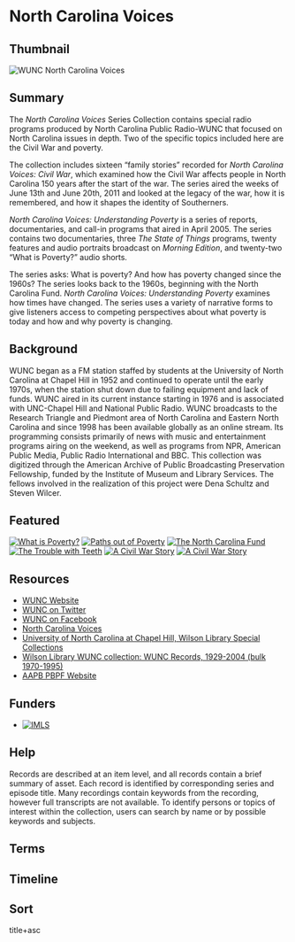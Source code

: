# North Carolina Voices

## Thumbnail 

![WUNC North Carolina Voices](https://s3.amazonaws.com/americanarchive.org/special-collections/WUNC_North_Carolina_Voices_thumbnail.png "WUNC North Carolina Voices")

## Summary

The <em>North Carolina Voices</em> Series Collection contains special radio programs produced by North Carolina Public Radio-WUNC that focused on North Carolina issues in depth. Two of the specific topics included here are the Civil War and poverty.

The collection includes sixteen “family stories” recorded for <em>North Carolina Voices: Civil War</em>, which examined how the Civil War affects people in North Carolina 150 years after the start of the war. The series aired the weeks of June 13th and June 20th, 2011 and looked at the legacy of the war, how it is remembered, and how it shapes the identity of Southerners.

<em>North Carolina Voices: Understanding Poverty</em> is a series of reports, documentaries, and call-in programs that aired in April 2005. The series contains two documentaries, three <em>The State of Things</em> programs, twenty features and audio portraits broadcast on <em>Morning Edition</em>, and twenty-two “What is Poverty?” audio shorts.

The series asks: What is poverty? And how has poverty changed since the 1960s? The series looks back to the 1960s, beginning with the North Carolina Fund. <em>North Carolina Voices: Understanding Poverty</em> examines how times have changed. The series uses a variety of narrative forms to give listeners access to competing perspectives about what poverty is today and how and why poverty is changing.


## Background

WUNC began as a FM station staffed by students at the University of North Carolina at Chapel Hill in 1952 and continued to operate until the early 1970s, when the station shut down due to failing equipment and lack of funds. WUNC aired in its current instance starting in 1976 and is associated with UNC-Chapel Hill and National Public Radio. WUNC broadcasts to the Research Triangle and Piedmont area of North Carolina and Eastern North Carolina and since 1998 has been available globally as an online stream. Its programming consists primarily of news with music and entertainment programs airing on the weekend,  as well as programs from NPR, American Public Media, Public Radio International and BBC. This collection was digitized through the American Archive of Public Broadcasting Preservation Fellowship, funded by the Institute of Museum and Library Services. The fellows involved in the realization of this project were Dena Schultz and Steven Wilcer.

## Featured

[![What is Poverty?](https://s3.amazonaws.com/americanarchive.org/special-collections/aapb_tile.png)](/catalog/cpb-aacip_515-p843r0qv2f)
[![Paths out of Poverty](https://s3.amazonaws.com/americanarchive.org/special-collections/aapb_tile.png)](/catalog/cpb-aacip_515-901zc7sj82)
[![The North Carolina Fund](https://s3.amazonaws.com/americanarchive.org/special-collections/aapb_tile.png)](/catalog/cpb-aacip_515-833mw29619)
[![The Trouble with Teeth](https://s3.amazonaws.com/americanarchive.org/special-collections/aapb_tile.png)](/catalog/cpb-aacip_515-s17sn0234k)
[![A Civil War Story](https://s3.amazonaws.com/americanarchive.org/special-collections/aapb_tile.png)](/catalog/cpb-aacip_515-9w08w38x4x)
[![A Civil War Story](https://s3.amazonaws.com/americanarchive.org/special-collections/aapb_tile.png)](/catalog/cpb-aacip_515-bv79s1mf32)

## Resources

- [WUNC Website](http://wunc.org/)
- [WUNC on Twitter](https://twitter.com/wunc)
- [WUNC on Facebook](https://www.facebook.com/915wunc)
- [North Carolina Voices](http://wunc.org/tags/north-carolina-voices#stream/0)
- [University of North Carolina at Chapel Hill, Wilson Library Special Collections](https://library.unc.edu/wilson/)
- [Wilson Library WUNC collection: WUNC Records, 1929-2004 (bulk 1970-1995)](https://finding-aids.lib.unc.edu/40278/)
- [AAPB PBPF Website](https://pbpf.americanarchive.org/)

## Funders

- [![IMLS](https://s3.amazonaws.com/americanarchive.org/org-logos/imls_logo.png "IMLS Logo")](https://www.imls.gov/)

## Help

Records are described at an item level, and all records contain a brief summary of asset. Each record is identified by corresponding series and episode title. Many recordings contain keywords from the recording, however full transcripts are not available. To identify persons or topics of interest within the collection, users can search by name or by possible keywords and subjects.

## Terms


## Timeline

## Sort

title+asc

